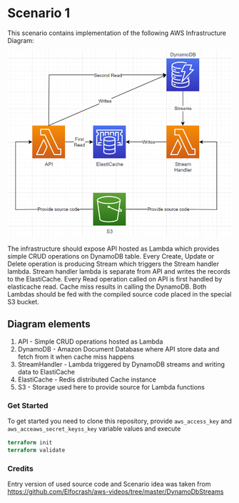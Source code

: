 # Scenario 1
This scenario contains implementation of the following AWS Infrastructure Diagram:

![](img/diagram.png)

The infrastructure should expose API hosted as Lambda which provides simple CRUD operations on DynamoDB table.
Every Create, Update or Delete operation is producing Stream which triggers the Stream handler lambda.
Stream handler lambda is separate from API and writes the records to the ElastiCache.
Every Read operation called on API is first handled by elasticache read. Cache miss results in calling the DynamoDB. 
Both Lambdas should be fed with the compiled source code placed in the special S3 bucket.

## Diagram elements

1. API - Simple CRUD operations hosted as Lambda
2. DynamoDB - Amazon Document Database where API store data and fetch from it when cache miss happens 
3. StreamHandler - Lambda triggered by DynamoDB streams and writing data to ElastiCache
4. ElastiCache - Redis distributed Cache instance
5. S3 - Storage used here to provide source for Lambda functions


### Get Started

To get started you need to clone this repository, provide `aws_access_key` and `aws_acceaws_secret_keyss_key`
variable values and execute
```terraform
terraform init
terraform validate
``` 

### Credits
Entry version of used source code and Scenario idea was taken from
https://github.com/Elfocrash/aws-videos/tree/master/DynamoDbStreams 